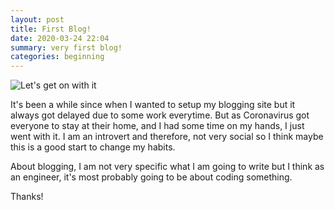 ```yaml
---
layout: post
title: First Blog!
date: 2020-03-24 22:04
summary: very first blog!
categories: beginning
---
```


![Let's get on with it](https://media.giphy.com/media/YPIrsRqqO7oB2/giphy.gif)

It's been a while since when I wanted to setup my blogging site but it always got delayed due to some work everytime. But as Coronavirus got everyone to stay at their home, and I had some time on my hands, I just went with it. I am an introvert and therefore, not very social so I think maybe this is a good start to change my habits.

About blogging, I am not very specific what I am going to write but I think as an engineer, it's most probably going to be about coding something.

Thanks!